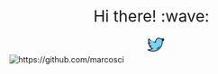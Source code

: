<h1 style="font-weight:normal" align="center">
  &nbsp;Hi there! :wave:&nbsp;
</h1>


<div align="center">
&nbsp;&nbsp;&nbsp; <a href="https://twitter.com/shinysci" target="_blank"><img height="30" src="https://raw.githubusercontent.com/AbhishekMaira10/AbhishekMaira10/master/Resources/png/twitter.png?raw=true"></a> 
</div>

<img src="https://komarev.com/ghpvc/?username=marcosci" alt="https://github.com/marcosci" />
